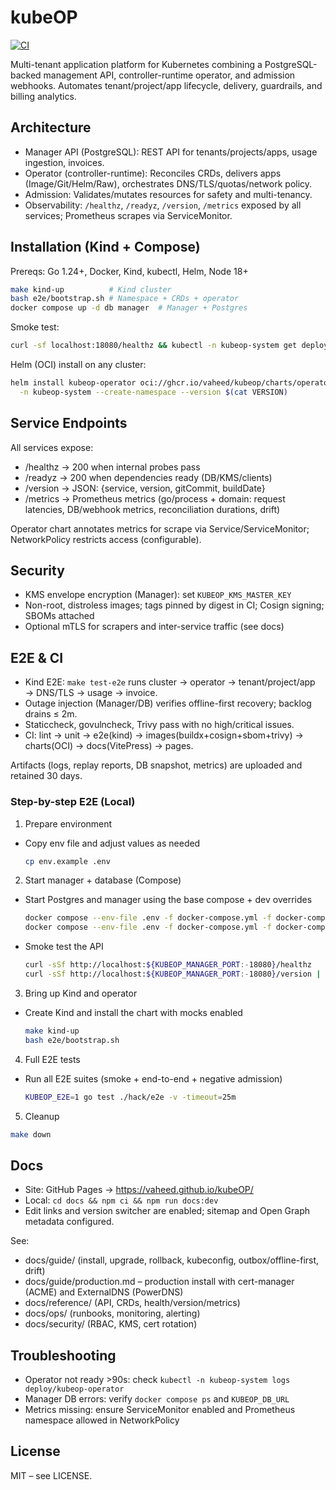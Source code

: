 # kubeOP

[![CI](https://github.com/vaheed/kubeOP/actions/workflows/ci.yaml/badge.svg)](.github/workflows/ci.yaml)

Multi-tenant application platform for Kubernetes combining a PostgreSQL-backed management API, controller-runtime operator, and admission webhooks. Automates tenant/project/app lifecycle, delivery, guardrails, and billing analytics.

## Architecture

- Manager API (PostgreSQL): REST API for tenants/projects/apps, usage ingestion, invoices.
- Operator (controller-runtime): Reconciles CRDs, delivers apps (Image/Git/Helm/Raw), orchestrates DNS/TLS/quotas/network policy.
- Admission: Validates/mutates resources for safety and multi-tenancy.
- Observability: `/healthz`, `/readyz`, `/version`, `/metrics` exposed by all services; Prometheus scrapes via ServiceMonitor.

## Installation (Kind + Compose)

Prereqs: Go 1.24+, Docker, Kind, kubectl, Helm, Node 18+

```bash
make kind-up          # Kind cluster
bash e2e/bootstrap.sh # Namespace + CRDs + operator
docker compose up -d db manager  # Manager + Postgres
```

Smoke test:

```bash
curl -sf localhost:18080/healthz && kubectl -n kubeop-system get deploy/kubeop-operator
```

Helm (OCI) install on any cluster:

```bash
helm install kubeop-operator oci://ghcr.io/vaheed/kubeop/charts/operator \
  -n kubeop-system --create-namespace --version $(cat VERSION)
```

## Service Endpoints

All services expose:

- /healthz → 200 when internal probes pass
- /readyz → 200 when dependencies ready (DB/KMS/clients)
- /version → JSON: {service, version, gitCommit, buildDate}
- /metrics → Prometheus metrics (go/process + domain: request latencies, DB/webhook metrics, reconciliation durations, drift)

Operator chart annotates metrics for scrape via Service/ServiceMonitor; NetworkPolicy restricts access (configurable).

## Security

- KMS envelope encryption (Manager): set `KUBEOP_KMS_MASTER_KEY`
- Non-root, distroless images; tags pinned by digest in CI; Cosign signing; SBOMs attached
- Optional mTLS for scrapers and inter-service traffic (see docs)

## E2E & CI

- Kind E2E: `make test-e2e` runs cluster → operator → tenant/project/app → DNS/TLS → usage → invoice.
- Outage injection (Manager/DB) verifies offline-first recovery; backlog drains ≤ 2m.
- Staticcheck, govulncheck, Trivy pass with no high/critical issues.
- CI: lint → unit → e2e(kind) → images(buildx+cosign+sbom+trivy) → charts(OCI) → docs(VitePress) → pages.

Artifacts (logs, replay reports, DB snapshot, metrics) are uploaded and retained 30 days.

### Step-by-step E2E (Local)

1) Prepare environment

- Copy env file and adjust values as needed
  ```bash
  cp env.example .env
  ```

2) Start manager + database (Compose)

- Start Postgres and manager using the base compose + dev overrides
  ```bash
  docker compose --env-file .env -f docker-compose.yml -f docker-compose.dev.yml up -d db
  docker compose --env-file .env -f docker-compose.yml -f docker-compose.dev.yml up -d manager
  ```

- Smoke test the API
  ```bash
  curl -sSf http://localhost:${KUBEOP_MANAGER_PORT:-18080}/healthz
  curl -sSf http://localhost:${KUBEOP_MANAGER_PORT:-18080}/version | jq
  ```

3) Bring up Kind and operator

- Create Kind and install the chart with mocks enabled
  ```bash
  make kind-up
  bash e2e/bootstrap.sh
  ```

4) Full E2E tests

- Run all E2E suites (smoke + end-to-end + negative admission)
  ```bash
  KUBEOP_E2E=1 go test ./hack/e2e -v -timeout=25m
  ```

5) Cleanup

  ```bash
  make down
  ```

## Docs

- Site: GitHub Pages → https://vaheed.github.io/kubeOP/
- Local: `cd docs && npm ci && npm run docs:dev`
- Edit links and version switcher are enabled; sitemap and Open Graph metadata configured.

See:

- docs/guide/ (install, upgrade, rollback, kubeconfig, outbox/offline-first, drift)
- docs/guide/production.md – production install with cert-manager (ACME) and ExternalDNS (PowerDNS)
- docs/reference/ (API, CRDs, health/version/metrics)
- docs/ops/ (runbooks, monitoring, alerting)
- docs/security/ (RBAC, KMS, cert rotation)

## Troubleshooting

- Operator not ready >90s: check `kubectl -n kubeop-system logs deploy/kubeop-operator`
- Manager DB errors: verify `docker compose ps` and `KUBEOP_DB_URL`
- Metrics missing: ensure ServiceMonitor enabled and Prometheus namespace allowed in NetworkPolicy

## License

MIT – see LICENSE.
